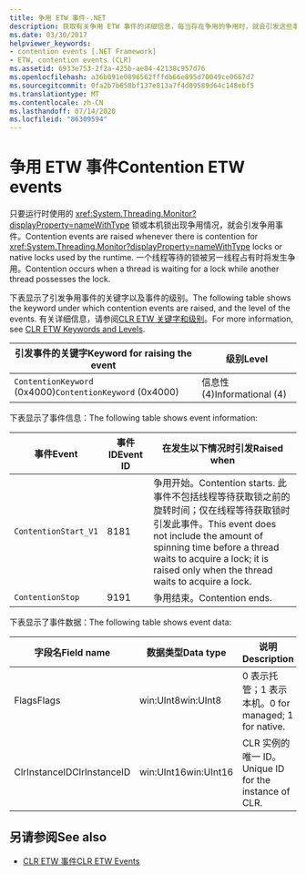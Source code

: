```yaml
---
title: 争用 ETW 事件-.NET
description: 获取有关争用 ETW 事件的详细信息，每当存在争用的争用时，就会引发这些事件。
ms.date: 03/30/2017
helpviewer_keywords:
- contention events [.NET Framework]
- ETW, contention events (CLR)
ms.assetid: 6933e753-2f2a-425b-ae84-42138c957d76
ms.openlocfilehash: a36b091e0896562fffdb66e895d70049ce0667d7
ms.sourcegitcommit: 0fa2b7b658bf137e813a7f4d09589d64c148ebf5
ms.translationtype: MT
ms.contentlocale: zh-CN
ms.lasthandoff: 07/14/2020
ms.locfileid: "86309594"
---
```

# <a name="contention-etw-events"></a><span data-ttu-id="5d4b3-103">争用 ETW 事件</span><span class="sxs-lookup"><span data-stu-id="5d4b3-103">Contention ETW events</span></span>

<span data-ttu-id="5d4b3-104">只要运行时使用的 <xref:System.Threading.Monitor?displayProperty=nameWithType> 锁或本机锁出现争用情况，就会引发争用事件。</span><span class="sxs-lookup"><span data-stu-id="5d4b3-104">Contention events are raised whenever there is contention for <xref:System.Threading.Monitor?displayProperty=nameWithType> locks or native locks used by the runtime.</span></span> <span data-ttu-id="5d4b3-105">一个线程等待的锁被另一线程占有时将发生争用。</span><span class="sxs-lookup"><span data-stu-id="5d4b3-105">Contention occurs when a thread is waiting for a lock while another thread possesses the lock.</span></span>

<span data-ttu-id="5d4b3-106">下表显示了引发争用事件的关键字以及事件的级别。</span><span class="sxs-lookup"><span data-stu-id="5d4b3-106">The following table shows the keyword under which contention events are raised, and the level of the events.</span></span> <span data-ttu-id="5d4b3-107">有关详细信息，请参阅[CLR ETW 关键字和级别](clr-etw-keywords-and-levels.md)。</span><span class="sxs-lookup"><span data-stu-id="5d4b3-107">For more information, see [CLR ETW Keywords and Levels](clr-etw-keywords-and-levels.md).</span></span>

|<span data-ttu-id="5d4b3-108">引发事件的关键字</span><span class="sxs-lookup"><span data-stu-id="5d4b3-108">Keyword for raising the event</span></span>|<span data-ttu-id="5d4b3-109">级别</span><span class="sxs-lookup"><span data-stu-id="5d4b3-109">Level</span></span>|
|-----------------------------------|-----------|
|<span data-ttu-id="5d4b3-110">`ContentionKeyword` (0x4000)</span><span class="sxs-lookup"><span data-stu-id="5d4b3-110">`ContentionKeyword` (0x4000)</span></span>|<span data-ttu-id="5d4b3-111">信息性 (4)</span><span class="sxs-lookup"><span data-stu-id="5d4b3-111">Informational (4)</span></span>|

<span data-ttu-id="5d4b3-112">下表显示了事件信息：</span><span class="sxs-lookup"><span data-stu-id="5d4b3-112">The following table shows event information:</span></span>

|<span data-ttu-id="5d4b3-113">事件</span><span class="sxs-lookup"><span data-stu-id="5d4b3-113">Event</span></span>|<span data-ttu-id="5d4b3-114">事件 ID</span><span class="sxs-lookup"><span data-stu-id="5d4b3-114">Event ID</span></span>|<span data-ttu-id="5d4b3-115">在发生以下情况时引发</span><span class="sxs-lookup"><span data-stu-id="5d4b3-115">Raised when</span></span>|
|-----------|--------------|-----------------|
|`ContentionStart_V1`|<span data-ttu-id="5d4b3-116">81</span><span class="sxs-lookup"><span data-stu-id="5d4b3-116">81</span></span>|<span data-ttu-id="5d4b3-117">争用开始。</span><span class="sxs-lookup"><span data-stu-id="5d4b3-117">Contention starts.</span></span> <span data-ttu-id="5d4b3-118">此事件不包括线程等待获取锁之前的旋转时间；仅在线程等待获取锁时引发此事件。</span><span class="sxs-lookup"><span data-stu-id="5d4b3-118">This event does not include the amount of spinning time before a thread waits to acquire a lock; it is raised only when the thread waits to acquire a lock.</span></span>|
|`ContentionStop`|<span data-ttu-id="5d4b3-119">91</span><span class="sxs-lookup"><span data-stu-id="5d4b3-119">91</span></span>|<span data-ttu-id="5d4b3-120">争用结束。</span><span class="sxs-lookup"><span data-stu-id="5d4b3-120">Contention ends.</span></span>|

<span data-ttu-id="5d4b3-121">下表显示了事件数据：</span><span class="sxs-lookup"><span data-stu-id="5d4b3-121">The following table shows event data:</span></span>

|<span data-ttu-id="5d4b3-122">字段名</span><span class="sxs-lookup"><span data-stu-id="5d4b3-122">Field name</span></span>|<span data-ttu-id="5d4b3-123">数据类型</span><span class="sxs-lookup"><span data-stu-id="5d4b3-123">Data type</span></span>|<span data-ttu-id="5d4b3-124">说明</span><span class="sxs-lookup"><span data-stu-id="5d4b3-124">Description</span></span>|
|----------------|---------------|-----------------|
|<span data-ttu-id="5d4b3-125">Flags</span><span class="sxs-lookup"><span data-stu-id="5d4b3-125">Flags</span></span>|<span data-ttu-id="5d4b3-126">win:UInt8</span><span class="sxs-lookup"><span data-stu-id="5d4b3-126">win:UInt8</span></span>|<span data-ttu-id="5d4b3-127">0 表示托管；1 表示本机。</span><span class="sxs-lookup"><span data-stu-id="5d4b3-127">0 for managed; 1 for native.</span></span>|
|<span data-ttu-id="5d4b3-128">ClrInstanceID</span><span class="sxs-lookup"><span data-stu-id="5d4b3-128">ClrInstanceID</span></span>|<span data-ttu-id="5d4b3-129">win:UInt16</span><span class="sxs-lookup"><span data-stu-id="5d4b3-129">win:UInt16</span></span>|<span data-ttu-id="5d4b3-130">CLR 实例的唯一 ID。</span><span class="sxs-lookup"><span data-stu-id="5d4b3-130">Unique ID for the instance of CLR.</span></span>|

## <a name="see-also"></a><span data-ttu-id="5d4b3-131">另请参阅</span><span class="sxs-lookup"><span data-stu-id="5d4b3-131">See also</span></span>

- [<span data-ttu-id="5d4b3-132">CLR ETW 事件</span><span class="sxs-lookup"><span data-stu-id="5d4b3-132">CLR ETW Events</span></span>](clr-etw-events.md)
